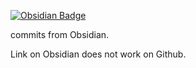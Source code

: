 [![Obsidian Badge](https://img.shields.io/badge/Obsidian-7C3AED?logo=obsidian&logoColor=white&style=for-the-badge)](https://obsidian.md/)

commits from Obsidian.

Link on Obsidian does not work on Github.
